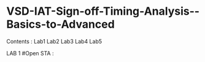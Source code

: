 # VSD-IAT-Sign-off-Timing-Analysis--Basics-to-Advanced

Contents :
  Lab1
  Lab2
  Lab3
  Lab4
  Lab5
  
  LAB 1
  #Open STA :
  
